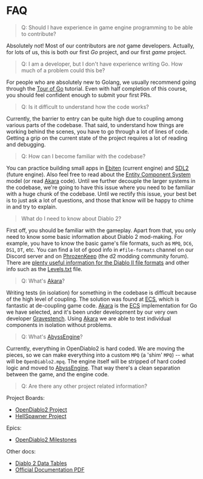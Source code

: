 # FAQ

> Q: Should I have experience in game engine programming to be able to contribute?

Absolutely not!
Most of our contributors are _not_ game developers.
Actually, for lots of us, this is both our first _Go_ project, and our first _game_ project.

> Q: I am a developer, but I don't have experience writing Go. How much of a problem could this be?

For people who are absolutely new to Golang, we usually recommend going through the [Tour of Go] tutorial.
Even with half completion of this course, you should feel confident enough to submit your first PRs.

> Q: Is it difficult to understand how the code works?

Currently, the barrier to entry can be quite high due to coupling among various parts of the codebase.
That said, to understand how things are working behind the scenes, you have to go through a lot of lines of code.
Getting a grip on the current state of the project requires a lot of reading and debugging.

> Q: How can I become familiar with the codebase?

You can practice building small apps in [Ebiten] (current engine) and [SDL2] (future engine).
Also feel free to read about the [Entity Component System] model (or read [Akara] code).
Until we further decouple the larger systems in the codebase, we're going to have this issue where you need to be familiar with a huge chunk of the codebase.
Until we rectify this issue, your best bet is to just ask a lot of questions, and those that know will be happy to chime in and try to explain.

> What do I need to know about Diablo 2?

First off, you should be familiar with the gameplay.
Apart from that, you only need to know some basic information about Diablo 2 mod-making.
For example, you have to know the basic game's file formats, such as `MPQ`, `DC6`, `DS1`, `DT`, etc.
You can find a lot of good info in `#file-formats` channel on our Discord server and on [PhrozenKeep] (the d2 modding community forum).
There are [plenty useful information for the Diablo II file formats](https://d2mods.info/forum/viewtopic.php?f=7&t=724) and other info such as the [Levels.txt](https://d2mods.info/forum/viewtopic.php?t=6754) file.

> Q: What's [Akara]?

Writing tests (in isolation) for something in the codebase is difficult because of the high level of coupling.
The solution was found at [ECS], which is fantastic at de-coupling game code.
[Akara] is the [ECS] implementation for Go we have selected, and it's been under development by our very own developer [Gravestench](https://github.com/gravestench).
Using [Akara] we are able to test individual components in isolation without problems.

> Q: What's [AbyssEngine]?

Currently, everything in OpenDiablo2 is hard coded.
We are moving the pieces, so we can make everything into a custom `MPQ` (a 'shim' `MPQ`) -- what will be `OpenDiablo2.mpq`.
The engine itself will be stripped of hard coded logic and moved to [AbyssEngine].
That way there's a clean separation between the game, and the engine code.

> Q: Are there any other project related information?

Project Boards:

- [OpenDiablo2 Project](https://github.com/OpenDiablo2/OpenDiablo2/projects/4)
- [HellSpawner Project](https://github.com/orgs/OpenDiablo2/projects/7)

Epics:

- [OpenDiablo2 Milestones](https://github.com/OpenDiablo2/OpenDiablo2/milestones)

Other docs:

- [Diablo 2 Data Tables](https://docs.google.com/spreadsheets/d/13Wo58CNxDQlQiZm066dAWVVU4kmgKayn0zdyvmU18AM/edit#gid=330752700)
- [Official Documentation PDF](https://github.com/OpenDiablo2/SystemRequirementsSpecs/releases)

[HellSpawner]: https://github.com/OpenDiablo2/HellSpawner
[Entity Component System]: https://en.wikipedia.org/wiki/Entity_component_system
[ECS]: https://en.wikipedia.org/wiki/Entity_component_system
[Akara]: https://github.com/gravestench/akara
[Ebiten]: https://ebiten.org/
[SDL2]: https://github.com/veandco/go-sdl2
[Tour of Go]: https://tour.golang.org/welcome/1
[PhrozenKeep]: https://d2mods.info/home.php
[AbyssEngine]: https://github.com/OpenDiablo2/AbyssEngine
